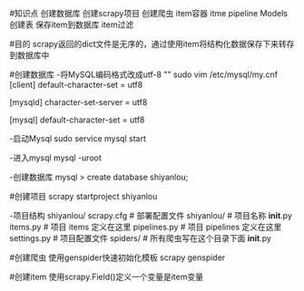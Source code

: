 #知识点
创建数据库
创建scrapy项目
创建爬虫
item容器
itme pipeline
Models创建表
保存item到数据库
item过滤

#目的
scrapy返回的dict文件是无序的，通过使用item将结构化数据保存下来转存到数据库中

#创建数据库
 -将MySQL编码格式改成utf-8
 ""
 sudo vim /etc/mysql/my.cnf
 [client]
default-character-set = utf8

[mysqld]
character-set-server = utf8

[mysql]
default-character-set = utf8

-启动Mysql
sudo service mysql start

-进入mysql
mysql -uroot

-创建数据库
mysql > create database shiyanlou;

#创建项目
scrapy startproject shiyanlou

-项目结构
shiyanlou/
    scrapy.cfg            # 部署配置文件
    shiyanlou/            # 项目名称
        __init__.py
        items.py          # 项目 items 定义在这里
        pipelines.py      # 项目 pipelines 定义在这里
        settings.py       # 项目配置文件
        spiders/          # 所有爬虫写在这个目录下面
            __init__.py

#创建爬虫
使用genspider快速初始化模板
scrapy genspider <name> <domain>

#创建item
使用scrapy.Field()定义一个变量是item变量